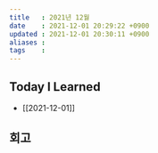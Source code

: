 ```yaml
---
title   : 2021년 12월
date    : 2021-12-01 20:29:22 +0900
updated : 2021-12-01 20:30:11 +0900
aliases : 
tags    : 
---
```

## Today I Learned
- [[2021-12-01]]

## 회고
